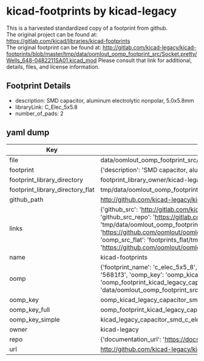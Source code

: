 # kicad-footprints by kicad-legacy  
This is a harvested standardized copy of a footprint from github.  
The original project can be found at:  
https://gitlab.com/kicad/libraries/kicad-footprints  
The original footprint can be found at:
http://gitlab.com/kicad-legacy/kicad-footprints/blob/master/tmp/data/oomlout_oomp_footprint_src/Socket.pretty/Wells_648-0482211SA01.kicad_mod
Please consult that link for additional, details, files, and license information.  
## Footprint Details
* description: SMD capacitor, aluminum electrolytic nonpolar, 5.0x5.8mm  
* libraryLink: C_Elec_5x5.8  
* number_of_pads: 2  
## yaml dump  
| Key | Value |  
| --- | --- |  
| file | data/oomlout_oomp_footprint_src/kicad-footprints/Capacitor_SMD.pretty/C_Elec_5x5.8.kicad_mod |  
| footprint | {'description': 'SMD capacitor, aluminum electrolytic nonpolar, 5.0x5.8mm', 'libraryLink': 'C_Elec_5x5.8', 'number_of_pads': 2} |  
| footprint_library_directory | footprint_library_owner/kicad-legacy_kicad-footprints |  
| footprint_library_directory_flat | tmp/data/oomlout_oomp_footprint_src/footprints_flat/kicad_legacy_capacitor_smd_c_elec_5x5_8/working |  
| github_path | http://github.com/kicad-legacy/kicad-footprints/blob/master/tmp/data/oomlout_oomp_footprint_src/Capacitor_SMD.pretty/C_Elec_5x5.8.kicad_mod |  
| links | {'github_src': 'http://gitlab.com/kicad-legacy/kicad-footprints/blob/master/tmp/data/oomlout_oomp_footprint_src/Socket.pretty/Wells_648-0482211SA01.kicad_mod', 'github_src_repo': 'https://gitlab.com/kicad/libraries/kicad-footprints', 'oomp_bot': 'tmp/data/oomlout_oomp_footprint_src/footprints/kicad_legacy_capacitor_smd_c_elec_5x5_8/working', 'oomp_bot_github': 'https://github.com/oomlout/oomlout_oomp_footprint_bot/tree/main/tmp/data/oomlout_oomp_footprint_src/footprints/kicad_legacy_capacitor_smd_c_elec_5x5_8/working', 'oomp_src_flat': 'footprints_flat/tmp/data/oomlout_oomp_footprint_src/footprints_flat/kicad_legacy_capacitor_smd_c_elec_5x5_8/working', 'oomp_src_flat_github': 'https://github.com/oomlout/oomlout_oomp_footprint_src/tree/main/tmp/data/oomlout_oomp_footprint_src/footprints_flat/kicad_legacy_capacitor_smd_c_elec_5x5_8/working'} |  
| name | kicad-footprints |  
| oomp | {'footprint_name': 'c_elec_5x5_8', 'library_name': 'capacitor_smd', 'md5': '5681f32aa49b46f2bad617b802abd269', 'md5_10': '5681f32aa4', 'md5_5': '5681f', 'md5_6': '5681f3', 'oomp_key': 'oomp_kicad_legacy_capacitor_smd_c_elec_5x5_8', 'oomp_key_extra': 'oomp_footprint_kicad_legacy_capacitor_smd_c_elec_5x5_8', 'oomp_key_full': 'oomp_footprint_kicad_legacy_capacitor_smd_c_elec_5x5_8_5681f3', 'oomp_key_simple': 'kicad_legacy_capacitor_smd_c_elec_5x5_8', 'original_filename': 'data/oomlout_oomp_footprint_src/kicad-footprints/Capacitor_SMD.pretty/C_Elec_5x5.8.kicad_mod', 'owner_name': 'kicad_legacy'} |  
| oomp_key | oomp_kicad_legacy_capacitor_smd_c_elec_5x5_8 |  
| oomp_key_full | oomp_footprint_kicad_legacy_capacitor_smd_c_elec_5x5_8 |  
| oomp_key_simple | kicad_legacy_capacitor_smd_c_elec_5x5_8 |  
| owner | kicad-legacy |  
| repo | {'documentation_url': 'https://docs.github.com/rest/repos/repos#get-a-repository', 'message': 'Not Found'} |  
| url | http://github.com/kicad-legacy/kicad-footprints |  

